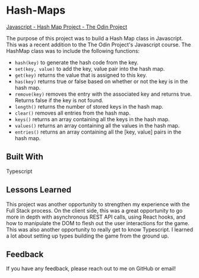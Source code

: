 # Hash-Maps

[Javascript - Hash Map Project - The Odin Project](https://www.theodinproject.com/lessons/javascript-hashmap)

The purpose of this project was to build a Hash Map class in Javascript. This was a recent addition to the The Odin Project's Javascript course. The HashMap class was to include the following functions:

- `hash(key)` to generate the hash code from the key.
- `set(key, value)` to add the key, value pair into the hash map.
- `get(key)` returns the value that is assigned to this key.
- `has(key)` returns true or false based on whether or not the key is in the hash map.
- `remove(key)` removes the entry with the associated key and returns true. Returns false if the key is not found.
- `length()` returns the number of stored keys in the hash map.
- `clear()` removes all entries from the hash map.
- `keys()` returns an array containing all the keys in the hash map.
- `values()` returns an array containing all the values in the hash map.
- `entries()` returns an array containing all the [key, value] pairs in the hash map.

## Built With

Typescript

## Lessons Learned

This project was another opportunity to strengthen my experience with the Full Stack process. On the client side, this was a great opportunity to go more in depth with asynchronous REST API calls, using React hooks, and how to manipulate the DOM to flesh out the user interactions for the game. This was also another opportunity to really get to know Typescript. I learned a lot about setting up types building the game from the ground up.

## Feedback

If you have any feedback, please reach out to me on GitHub or email!
